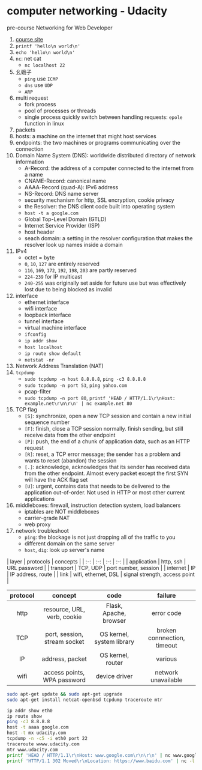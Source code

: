 # computer networking - Udacity

pre-course Networking for Web Developer

1. [course site](https://classroom.udacity.com/courses/ud256)
2. `printf 'hello\n world\n'`
3. `echo 'hello\n world\n'`
4. `nc`: net cat
   * `nc localhost 22`
5. 幺蛾子
   * `ping` use `ICMP`
   * `dns` use `UDP`
   * `ARP`
6. multi request
   * fork process
   * pool of processes or threads
   * single process quickly switch between handling requests: `epole` function in linux
7. packets
8. hosts: a machine on the internet that might host services
9. endpoints: the two machines or programs communicating over the connection
10. Domain Name System (DNS): worldwide distributed directory of network information
    * A-Record: the address of a computer connected to the internet from a name
    * CNAME-Record: canonical name
    * AAAA-Record (quad-A): IPv6 address
    * NS-Record: DNS name server
    * security mechanism for http, SSL encryption, cookie privacy
    * the Resolver: the DNS client code built into operating system
    * `host -t a google.com`
    * Global Top-Level Domain (GTLD)
    * Internet Service Provider (ISP)
    * host header
    * seach domain: a setting in the resolver configuration that makes the resolver look up names inside a domain
11. IPv4
    * octet = byte
    * `0`, `10`, `127` are entirely reserved
    * `116`, `169`, `172`, `192`, `198`, `203` are partly reserved
    * `224-239` for IP multicast
    * `240-255` was originally set aside for future use but was effectively lost due to being blocked as invalid
12. interface
    * ethernet interface
    * wifi interface
    * loopback interface
    * tunnel interface
    * virtual machine interface
    * `ifconfig`
    * `ip addr show`
    * `host localhost`
    * `ip route show default`
    * `netstat -nr`
13. Network Address Translation (NAT)
14. `tcpdump`
    * `sudo tcpdump -n host 8.8.8.8`, `ping -c3 8.8.8.8`
    * `sudo tcpdump -n port 53`, `ping yahoo.com`
    * pcap-filter
    * `sudo tcpdump -n port 80`, `printf 'HEAD / HTTP/1.1\r\nHost: example.net\r\n\r\n' | nc example.net 80`
15. TCP flag
    * `[S]`: synchronize, open a new TCP session and contain a new initial sequence number
    * `[F]`: finish, close a TCP session normally. finish sending, but still receive data from the other endpoint
    * `[P]`: push, the end of a chunk of application data, such as an HTTP request
    * `[R]`: reset,  a TCP error message; the sender has a problem and wants to reset (abandon) the session
    * `[.]`: acknowledge, acknowledges that its sender has received data from the other endpoint. Almost every packet except the first SYN will have the ACK flag set
    * `[U]`: urgent,  contains data that needs to be delivered to the application out-of-order. Not used in HTTP or most other current applications
16. middleboxes: firewall, instruction detection system, load balancers
    * iptables are NOT middleboxes
    * carrier-grade NAT
    * web proxy
17. network troubleshoot
    * `ping`: the blockage is not just dropping all of the traffic to you
    * different domain on the same server
    * `host`, `dig`: look up server's name

| layer | protocols | concepts |
| :-: | :-: | :-: | :-: |
| application | http, ssh | URL password |
| transport | TCP, UDP | port number, session |
| internet | IP | IP address, route |
| link | wifi, ethernet, DSL | signal strength, access point |

| protocol | concept | code | failure |
| :-: | :-: | :-: | :-: |
| http | resource, URL, verb, cookie | Flask, Apache, browser | error code |
| TCP | port, session, stream socket | OS kernel, system library | broken connnection, timeout |
| IP | address, packet | OS kernel, router | various |
| wifi | access points, WPA password | device driver | network unavailable |

```bash
sudo apt-get update && sudo apt-get upgrade
sudo apt-get install netcat-openbsd tcpdump traceroute mtr

ip addr show eth0
ip route show
ping -c3 8.8.8.8
host -t aaaa google.com
host -t mx udacity.com
tcpdump -n -c5 -i eth0 port 22
traceroute wwww.udacity.com
mtr www.udacity.com
printf 'HEAD / HTTP/1.1\r\nHost: www.google.com\r\n\r\n' | nc www.google.com 80
printf 'HTTP/1.1 302 Moved\r\nLocation: https://www.baidu.com' | nc -l 2333
```
